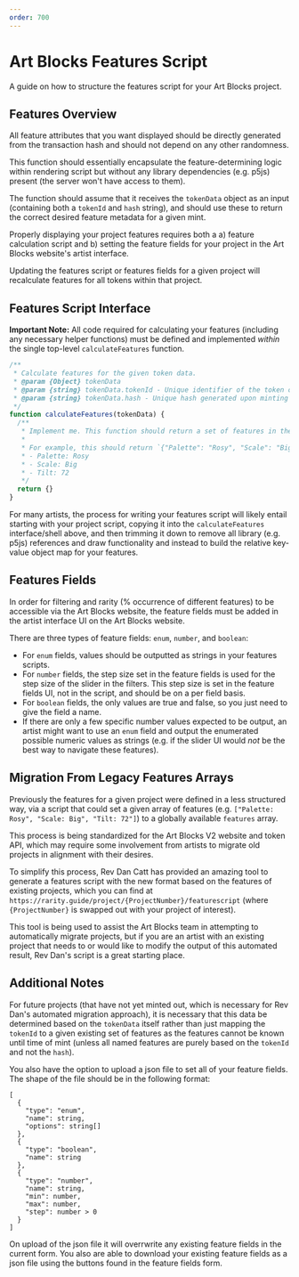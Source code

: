 ```yaml
---
order: 700
---
```

# Art Blocks Features Script

A guide on how to structure the features script for your Art Blocks project.

## Features Overview

All feature attributes that you want displayed should be directly generated from the transaction hash and should not depend on any other randomness.

This function should essentially encapsulate the feature-determining logic within rendering script but without any library dependencies \(e.g. p5js\) present \(the server won't have access to them\).

The function should assume that it receives the `tokenData` object as an input \(containing both a `tokenId` and `hash` string\), and should use these to return the correct desired feature metadata for a given mint.

Properly displaying your project features requires both a a\) feature calculation script and b\) setting the feature fields for your project in the Art Blocks website's artist interface.

Updating the features script or features fields for a given project will recalculate features for all tokens within that project.

## Features Script Interface

**Important Note:** All code required for calculating your features \(including any necessary helper functions\) must be defined and implemented _within_ the single top-level `calculateFeatures` function.

```js
/**
 * Calculate features for the given token data.
 * @param {Object} tokenData
 * @param {string} tokenData.tokenId - Unique identifier of the token on its contract.
 * @param {string} tokenData.hash - Unique hash generated upon minting the token.
 */
function calculateFeatures(tokenData) {
  /**
   * Implement me. This function should return a set of features in the format of key-value pair notation.
   *
   * For example, this should return `{"Palette": "Rosy", "Scale": "Big", "Tilt": 72}` if the desired features for a mint were:
   * - Palette: Rosy
   * - Scale: Big
   * - Tilt: 72
   */
  return {}
}
```

For many artists, the process for writing your features script will likely entail starting with your project script, copying it into the `calculateFeatures` interface/shell above, and then trimming it down to remove all library \(e.g. p5js\) references and draw functionality and instead to build the relative key-value object map for your features.

## Features Fields

In order for filtering and rarity \(% occurrence of different features\) to be accessible via the Art Blocks website, the feature fields must be added in the artist interface UI on the Art Blocks website.

There are three types of feature fields: `enum`, `number`, and `boolean`:

* For `enum` fields, values should be outputted as strings in your features scripts.
* For `number` fields, the step size set in the feature fields is used for the step size of the slider in the filters. This step size is set in the feature fields UI, not in the script, and should be on a per field basis.
* For `boolean` fields, the only values are true and false, so you just need to give the field a name.
* If there are only a few specific number values expected to be output, an artist might want to use an `enum` field and output the enumerated possible numeric values as strings \(e.g. if the slider UI would _not_ be the best way to navigate these features\).

## Migration From Legacy Features Arrays

Previously the features for a given project were defined in a less structured way, via a script that could set a given array of features \(e.g. `["Palette: Rosy", "Scale: Big", "Tilt: 72"]`\) to a globally available `features` array.

This process is being standardized for the Art Blocks V2 website and token API, which may require some involvement from artists to migrate old projects in alignment with their desires.

To simplify this process, Rev Dan Catt has provided an amazing tool to generate a features script with the new format based on the features of existing projects, which you can find at `https://rarity.guide/project/{ProjectNumber}/featurescript` \(where `{ProjectNumber}` is swapped out with your project of interest\).

This tool is being used to assist the Art Blocks team in attempting to automatically migrate projects, but if you are an artist with an existing project that needs to or would like to modify the output of this automated result, Rev Dan's script is a great starting place.

## Additional Notes

For future projects \(that have not yet minted out, which is necessary for Rev Dan's automated migration approach\), it is necessary that this data be determined based on the `tokenData` itself rather than just mapping the `tokenId` to a given existing set of features as the features cannot be known until time of mint \(unless all named features are purely based on the `tokenId` and not the `hash`\).

You also have the option to upload a json file to set all of your feature fields. The shape of the file should be in the following format:
```
[
  {
    "type": "enum",
    "name": string,
    "options": string[]
  },
  {
    "type": "boolean",
    "name": string
  },
  {
    "type": "number",
    "name": string,
    "min": number,
    "max": number,
    "step": number > 0
  }
]
```
On upload of the json file it will overrwrite any existing feature fields in the current form. You also are able to download your existing feature fields as a json file using the buttons found in the feature fields form. 

